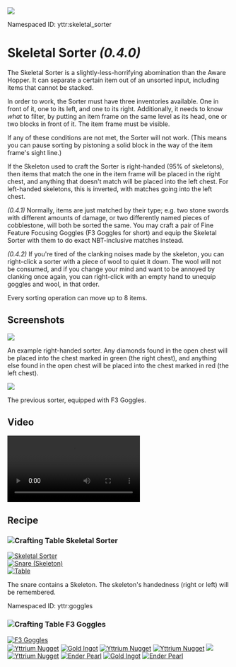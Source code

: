 <img class="infobox" src="../img/item/skeletal_sorter.png">

<span class="aside">Namespaced ID: <span>yttr:skeletal_sorter</span></span><br/>
# Skeletal Sorter *(0.4.0)*
The Skeletal Sorter is a slightly-less-horrifying abomination than the Aware Hopper. It can separate
a certain item out of an unsorted input, including items that cannot be stacked.

In order to work, the Sorter must have three inventories available. One in front of it, one to its
left, and one to its right. Additionally, it needs to know *what* to filter, by putting an item
frame on the same level as its head, one or two blocks in front of it. The item frame must be visible.

If any of these conditions are not met, the Sorter will not work. (This means you can pause sorting
by pistoning a solid block in the way of the item frame's sight line.)

If the Skeleton used to craft the Sorter is right-handed (95% of skeletons), then items that match
the one in the item frame will be placed in the right chest, and anything that doesn't match will
be placed into the left chest. For left-handed skeletons, this is inverted, with matches going into
the left chest.

*(0.4.1)*
Normally, items are just matched by their type; e.g. two stone swords with different amounts of
damage, or two differently named pieces of cobblestone, will both be sorted the same. You may craft
a pair of Fine Feature Focusing Goggles (F3 Goggles for short) and equip the Skeletal Sorter with
them to do exact NBT-inclusive matches instead.

*(0.4.2)*
If you're tired of the clanking noises made by the skeleton, you can right-click a sorter with a
piece of wool to quiet it down. The wool will not be consumed, and if you change your mind and want
to be annoyed by clanking once again, you can right-click with an empty hand to unequip goggles and
wool, in that order.

Every sorting operation can move up to 8 items.

## Screenshots
![](../img/sorter.png)

An example right-handed sorter. Any diamonds found in the open chest will be placed into the chest
marked in green (the right chest), and anything else found in the open chest will be placed into
the chest marked in red (the left chest).

![](../img/sorter2.png)

The previous sorter, equipped with F3 Goggles.

## Video
<video src="../img/sorter.mp4?v=2" controls></video>

## Recipe

### <img class="symbolic" title="Crafting Table" src="../img/symbolic/crafting_table.png"/> Skeletal Sorter
<div class="recipe horrible" title="Namespaced ID: yttr:skeletal_sorter_left_handed &amp; yttr:skeletal_sorter_right_handed">
	<a href="#" class="output">
		<img title="Skeletal Sorter" src="../img/item/skeletal_sorter.png"/>
	</a>
	<div class="input small">
		<a href="../snare"><img title="Snare (Skeleton)" src="../img/item/snare_skeleton.png"/></a>
		<div class="blank"></div>
		<a href="../table"><img title="Table" src="../img/item/table.png"/></a>
	</div>
</div>

The snare contains a Skeleton. The skeleton's handedness (right or left) will be remembered.



<span class="aside">Namespaced ID: <span>yttr:goggles</span></span>
### <img class="symbolic" title="Crafting Table" src="../img/symbolic/crafting_table.png"/> F3 Goggles
<div class="recipe" title="Namespaced ID: yttr:goggles">
	<a href="#" class="output">
		<img title="F3 Goggles" src="../img/item/goggles.png"/>
	</a>
	<div class="input">
		<a href="../yttrium"><img title="Yttrium Nugget" src="../img/item/yttrium_nugget.png"/></a>
		<a href="https://minecraft.fandom.com/wiki/Gold_Ingot"><img title="Gold Ingot" src="../img/item/gold_ingot.png"/></a>
		<a href="../yttrium"><img title="Yttrium Nugget" src="../img/item/yttrium_nugget.png"/></a>
		<a href="../yttrium"><img title="Yttrium Nugget" src="../img/item/yttrium_nugget.png"/></a>
		<a href="#"><img src="../img/item/air.png"/></a>
		<a href="../yttrium"><img title="Yttrium Nugget" src="../img/item/yttrium_nugget.png"/></a>
		<a href="https://minecraft.fandom.com/wiki/Ender_Pearl"><img title="Ender Pearl" src="../img/item/ender_pearl.png"/></a>
		<a href="https://minecraft.fandom.com/wiki/Gold_Ingot"><img title="Gold Ingot" src="../img/item/gold_ingot.png"/></a>
		<a href="https://minecraft.fandom.com/wiki/Ender_Pearl"><img title="Ender Pearl" src="../img/item/ender_pearl.png"/></a>
	</div>
</div>
